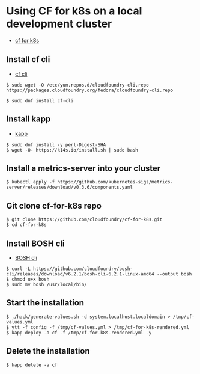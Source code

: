 # Using CF for k8s on a local development cluster

* [cf for k8s](https://github.com/cloudfoundry/cf-for-k8s)

## Install cf cli

* [cf cli](https://docs.cloudfoundry.org/cf-cli/install-go-cli.html)

```shell
$ sudo wget -O /etc/yum.repos.d/cloudfoundry-cli.repo https://packages.cloudfoundry.org/fedora/cloudfoundry-cli.repo

$ sudo dnf install cf-cli
```

## Install kapp

* [kapp](https://k14s.io/#install)

```shell
$ sudo dnf install -y perl-Digest-SHA
$ wget -O- https://k14s.io/install.sh | sudo bash
```

## Install a metrics-server into your cluster

```shell
$ kubectl apply -f https://github.com/kubernetes-sigs/metrics-server/releases/download/v0.3.6/components.yaml
```


## Git clone cf-for-k8s repo

```shell
$ git clone https://github.com/cloudfoundry/cf-for-k8s.git
$ cd cf-for-k8s
```

## Install BOSH cli

* [BOSH cli](https://bosh.io/docs/cli-v2-install/)

```shell
$ curl -L https://github.com/cloudfoundry/bosh-cli/releases/download/v6.2.1/bosh-cli-6.2.1-linux-amd64 --output bosh
$ chmod u+x bosh
$ sudo mv bosh /usr/local/bin/
```

## Start the installation

```shell
$ ./hack/generate-values.sh -d system.localhost.localdomain > /tmp/cf-values.yml
$ ytt -f config -f /tmp/cf-values.yml > /tmp/cf-for-k8s-rendered.yml
$ kapp deploy -a cf -f /tmp/cf-for-k8s-rendered.yml -y
```

## Delete the installation

```shell
$ kapp delete -a cf
```
